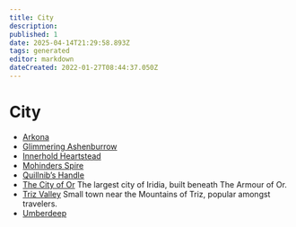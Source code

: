 ```yaml
---
title: City
description:
published: 1
date: 2025-04-14T21:29:58.893Z
tags: generated
editor: markdown
dateCreated: 2022-01-27T08:44:37.050Z
---
```


# City
- [Arkona](/geography/settlement/city/arkona.md)
- [Glimmering Ashenburrow](/geography/settlement/city/glimmering-ashenburrow.md)
- [Innerhold Heartstead](/geography/settlement/city/innerhold-heartstead.md)
- [Mohinders Spire](/geography/settlement/city/mohinders.md)
- [Quillnib’s Handle](/geography/settlement/city/quillnibs-handle.md)
- [The City of Or](/geography/settlement/city/city-of-or.md)
  The largest city of Iridia, built beneath The Armour of Or.
- [Triz Valley](/geography/settlement/city/triz-valley.md)
  Small town near the Mountains of Triz, popular amongst travelers.
- [Umberdeep](/geography/settlement/city/umberdeep.md)
